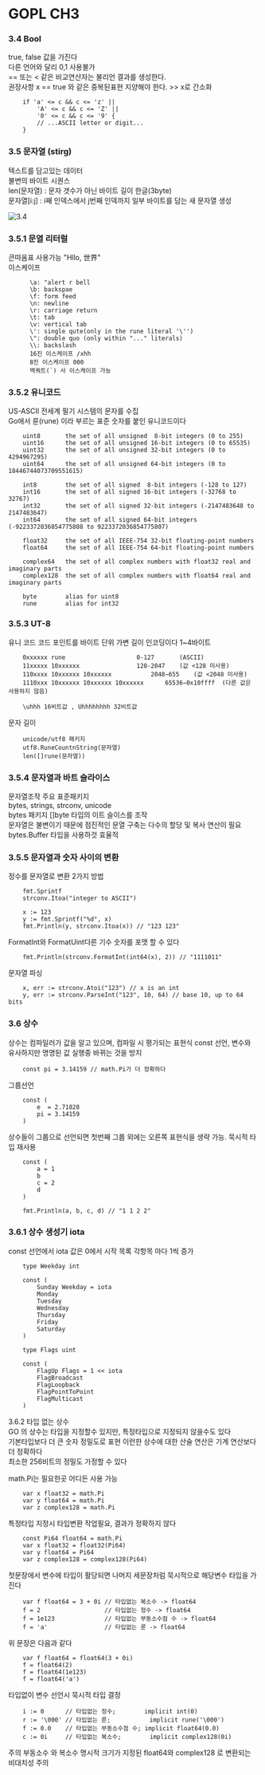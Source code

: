 # GOPL CH3  

### 3.4 Bool
true, false 값을 가진다  
다른 언어와 달리 0,1 사용불가  
== 또는 < 같은 비교연산자는 불리언 결과를 생성한다.  
권장사항 x == true 와 같은 중복된표현 지양해야 한다. >> x로 간소화  

```
	if 'a' <= c && c <= 'z' ||
	    'A' <= c && c <= 'Z' ||
	    '0' <= c && c <= '9' {
	    // ...ASCII letter or digit...
	}
```
	
### 3.5 문자열 (stirg)  
텍스트를 담고있는 데이터  
불변의 바이트 시퀀스  
len(문자열) : 문자 갯수가 아닌  바이트 길이 한글(3byte)  
문자열[i:j] : i째 인덱스에서 j번째 인덱까지 일부 바이트를 담는 새 문자열 생성  

![3.4](./figure_3.4.png)  
  
### 3.5.1 문열 리터럴  
큰따옴표 사용가능 "Hllo, 世界"  
이스케이프 
```
	  \a: "alert r bell  
	  \b: backspae  
	  \f: form feed  
	  \n: newline  
	  \r: carriage return  
	  \t: tab  
	  \v: vertical tab  
	  \': single qute(only in the rune literal '\'')  
	  \": double quo (only within "..." literals)  
	  \\: backslash  
	  16진 이스케이프 /xhh  
	  8진 이스케이프 000  
	  백쿼트(`) 사 이스케이프 가능  
 ```
### 3.5.2 유니코드
US-ASCII 
전세계 필기 시스템의 문자를 수집  
Go애서 룬(rune) 이라 부르는 표준 숫자를 붙인 유니코드이다  

```
	uint8       the set of all unsigned  8-bit integers (0 to 255)
	uint16      the set of all unsigned 16-bit integers (0 to 65535)
	uint32      the set of all unsigned 32-bit integers (0 to 4294967295)
	uint64      the set of all unsigned 64-bit integers (0 to 18446744073709551615)

	int8        the set of all signed  8-bit integers (-128 to 127)
	int16       the set of all signed 16-bit integers (-32768 to 32767)
	int32       the set of all signed 32-bit integers (-2147483648 to 2147483647)
	int64       the set of all signed 64-bit integers (-9223372036854775808 to 9223372036854775807)

	float32     the set of all IEEE-754 32-bit floating-point numbers
	float64     the set of all IEEE-754 64-bit floating-point numbers

	complex64   the set of all complex numbers with float32 real and imaginary parts
	complex128  the set of all complex numbers with float64 real and imaginary parts

	byte        alias for uint8
	rune        alias for int32 
```

### 3.5.3 UT-8
유니 코드  코드 포인트를 바이트 단위 가변 길이 인코딩이다
1~4바이트
```
	0xxxxxx	rune 					0-127		(ASCII)
	11xxxxx 10xxxxxx				128-2047	(값 <128 미사용)
	110xxxx 10xxxxxx 10xxxxxx			2048−655	(값 <2048 미사용)
	1110xxx 10xxxxxx 10xxxxxx 10xxxxxx		65536−0x10ffff	(다른 값은 사용하지 않음)
	
	\uhhh 16비트값 , Uhhhhhhhh 32비트값
```
문자 길이
```
	unicode/utf8 패키지
	utf8.RuneCountnString(문자열)
	len([]rune(문자열))
```
### 3.5.4 문자열과 바트 슬라이스

문자열조작 주요 표준패키지   
bytes, strings, strconv, unicode   
bytes 패키지 []byte 타입의 이트 슬이스를 조작  
문자열은 불변이기 때문에 점진적인 문열 구축는 다수의 할당 및 복사 연산이 필요  
bytes.Buffer 타입을 사용하것 효율적  
  
### 3.5.5 문자열과 숫자 사이의 변환
정수를 문자열로 변환 2가지 방법
```
  	fmt.Sprintf
	strconv.Itoa("integer to ASCII")
```
```
	x := 123
	y := fmt.Sprintf("%d", x)
	fmt.Println(y, strconv.Itoa(x)) // "123 123"
```
FormatInt와 FormatUint다른 기수 숫자를 포맷 할 수 있다
```
	fmt.Println(strconv.FormatInt(int64(x), 2)) // "1111011"
```

문자열 파싱
```
	x, err := strconv.Atoi("123") // x is an int
	y, err := strconv.ParseInt("123", 10, 64) // base 10, up to 64 bits
```

### 3.6 상수  
상수는 컴파일러가 값을 알고 있으며, 컴파일 시 평가되는 표현식
const 선언, 변수와 유사하지만 명명된 값 실행중 바뀌는 것을 방지
```
	const pi = 3.14159 // math.Pi가 더 정확하다
```

그룹선언 
```
	const (
	    e  = 2.71828
	    pi = 3.14159
	)
```

상수들이 그룹으로 선언되면 첫번째 그룹 외에는 오른쪽 표현식을 생략 가능. 
묵시적 타입 재사용
```
	const (
	    a = 1
	    b
	    c = 2
	    d
	)

	fmt.Println(a, b, c, d) // "1 1 2 2"
```

### 3.6.1 상수 생성기 iota  
const 선언에서 iota 값은 0에서 시작 목록 각항목 마다 1씩 증가
```
	type Weekday int

	const (
	    Sunday Weekday = iota
	    Monday
	    Tuesday
	    Wednesday
	    Thursday
	    Friday
	    Saturday
	)
```

```
	type Flags uint

	const (
	    FlagUp Flags = 1 << iota 
	    FlagBroadcast            
	    FlagLoopback             
	    FlagPointToPoint         
	    FlagMulticast            
	)
````

3.6.2 타입 없는 상수  
GO 의 상수는 타입을 지정할수 있지만, 특정타입으로 지정되지 않을수도 있다  
기본타입보다 더 큰 숫자 정밀도로 표현 이런한 상수에 대한 산술 연산은 기계 연산보다 더 정확하다  
최소한 256비트의 정밀도 가정할 수 있다  

math.Pi는 필요한곳 어디든 사용 가능  
```
	var x float32 = math.Pi
	var y float64 = math.Pi
	var z complex128 = math.Pi
```
특정타입 지정시 타입변환 작업필요, 결과가 정확하지 않다
```
	const Pi64 float64 = math.Pi
	var x float32 = float32(Pi64)
	var y float64 = Pi64
	var z complex128 = complex128(Pi64)
```

첫문장에서 변수에 타입이 활당되면  나머지 세문장처럼 묵시적으로 해당변수 타입을 가진다
```
	var f float64 = 3 + 0i // 타입없는 복소수 -> float64
	f = 2                  // 타입없는 정수 -> float64
	f = 1e123              // 타입없는 부동소수점 수 -> float64
	f = 'a'                // 타입없는 룬 -> float64

```
위 문장은 다음과 같다
```
	var f float64 = float64(3 + 0i)
	f = float64(2)
	f = float64(1e123)
	f = float64('a')
```

타입없이 변수 선언시 묵시적 타입 결정

```
	i := 0      // 타입없는 정수;        implicit int(0)
	r := '\000' // 타입없는 룬;           implicit rune('\000')
	f := 0.0    // 타입없는 부동소수점 수; implicit float64(0.0)
	c := 0i     // 타입없는 복소수;        implicit complex128(0i)
```

주의 부동소수 와 복소수 명시적 크기가 지정된 float64와 complex128 로 변환되는 비대치성 주의
